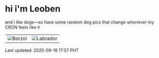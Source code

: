 # hi i'm Leoben

and i like dogs—so have some random dog pics that change whenever my CRON feels like it

|  |  |
|--------|----------|
| ![Borzoi](https://random-dog-vercel.vercel.app/api/random-borzoi?v=1758189464) | ![Labrador](https://random-dog-vercel.vercel.app/api/random-labrador?v=1758189464) |

Last updated: 2025-09-18 17:57 PHT
